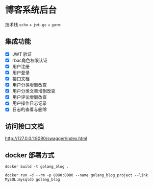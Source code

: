 # 博客系统后台

技术栈 `echo` + `jwt-go` + `gorm`

## 集成功能
- [x] JWT 验证
- [x] rbac角色权限认证
- [x] 用户注册
- [x] 用户登录
- [x] 接口文档
- [x] 用户分类增删改查
- [x] 用户分类文章增删改查
- [x] 用户评论增删改查
- [x] 用户操作日志记录
- [x] 日志的查看与删除

## 访问接口文档
http://127.0.0.1:8080/swagger/index.html

## docker 部署方式

```shell
docker build -t golang_blog .
```

```shell
docker run -d --rm -p 8080:8080 --name golang_blog_project --link MySQL:mysqldb golang_blog
```